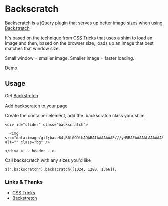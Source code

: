# Backscratch

Backscratch is a jQuery plugin that serves up better image sizes
when using [Backstretch](http://srobbin.com/jquery-plugins/backstretch/)

It's based on the technique from [CSS Tricks](http://css-tricks.com/perfect-full-page-background-image/) 
that uses a shim to load an image and then, based on the browser size, loads up an image
that best matches that window size.

Small window = smaller image. Smaller image = faster loading.

[Demo](http://facetdev.com/demos/backstretch)

## Usage

Get [Backstretch](http://srobbin.com/jquery-plugins/backstretch/)

Add backscratch to your page

Create the container element, add the .backscratch class your shim

    <div id="slider" class="backscratch">

      <img src="data:image/gif;base64,R0lGODlhAQABAIAAAAAAAP///yH5BAEAAAAALAAAAAABAAEAAAIBRAA7" alt="" class="bg" />

    </div> <!-- header -->

Call backscratch with any sizes you'd like

`` $(".backscratch").backscratch([1024, 1280, 1366]); ``

### Links & Thanks

- [CSS Tricks](http://css-tricks.com/perfect-full-page-background-image/)
- [Backstretch](http://srobbin.com/jquery-plugins/backstretch/)